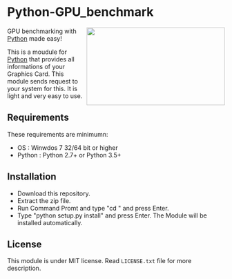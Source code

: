 Python-GPU_benchmark
=====================
<img align="right" width=320 height=180 src="https://s17-us2.startpage.com/cgi-bin/serveimage?url=https%3A%2F%2Fimages.nvidia.com%2Fgeforce-com%2Finternational%2Fimages%2Farticles%2Fgeforce-gtx-10-series-july-2018%2Fzotac-geforce-gtx-1080-ti-mini.png&sp=15465840440ce78641f952de8ac4738f" />

GPU benchmarking with [Python](https://en.wikipedia.org/wiki/Python_(programming_language)) made easy!

This is a moudule for [Python](https://en.wikipedia.org/wiki/Python_(programming_language)) that provides all informations of your Graphics Card. This module sends request to your system for this. It is light and very easy to use.

Requirements
-------------

These requirements are minimumn:

* OS     : Winwdos 7 32/64 bit or higher
* Python : Python 2.7+ or Python 3.5+

Installation
-------------
- Download this repository.
- Extract the zip file.
- Run Command Promt and type "cd <path of extracted repository folder>" and press Enter.
- Type "python setup.py install" and press Enter. The Module will be installed automatically.

License
--------
This module is under MIT license. Read `LICENSE.txt` file for more description.
